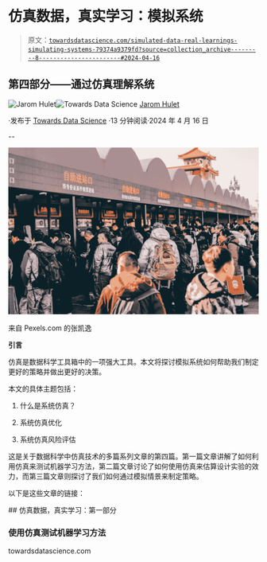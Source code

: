 # 仿真数据，真实学习：模拟系统

> 原文：[`towardsdatascience.com/simulated-data-real-learnings-simulating-systems-79374a9379fd?source=collection_archive---------8-----------------------#2024-04-16`](https://towardsdatascience.com/simulated-data-real-learnings-simulating-systems-79374a9379fd?source=collection_archive---------8-----------------------#2024-04-16)

## 第四部分——通过仿真理解系统

[](https://medium.com/@jarom.hulet?source=post_page---byline--79374a9379fd--------------------------------)![Jarom Hulet](https://medium.com/@jarom.hulet?source=post_page---byline--79374a9379fd--------------------------------)[](https://towardsdatascience.com/?source=post_page---byline--79374a9379fd--------------------------------)![Towards Data Science](https://towardsdatascience.com/?source=post_page---byline--79374a9379fd--------------------------------) [Jarom Hulet](https://medium.com/@jarom.hulet?source=post_page---byline--79374a9379fd--------------------------------)

·发布于 [Towards Data Science](https://towardsdatascience.com/?source=post_page---byline--79374a9379fd--------------------------------) ·13 分钟阅读·2024 年 4 月 16 日

--

![](img/224e5e7d2d62dc39524d882bfd31ce00.png)

来自 Pexels.com 的张凯逸

**引言**

仿真是数据科学工具箱中的一项强大工具。本文将探讨模拟系统如何帮助我们制定更好的策略并做出更好的决策。

本文的具体主题包括：

1.  什么是系统仿真？

1.  系统仿真优化

1.  系统仿真风险评估

这是关于数据科学中仿真技术的多篇系列文章的第四篇。第一篇文章讲解了如何利用仿真来测试机器学习方法，第二篇文章讨论了如何使用仿真来估算设计实验的效力，而第三篇文章则探讨了我们如何通过模拟情景来制定策略。

以下是这些文章的链接：

[](/simulated-data-real-learnings-part-1-dccb52667e32?source=post_page-----79374a9379fd--------------------------------) ## 仿真数据，真实学习：第一部分

### 使用仿真测试机器学习方法

towardsdatascience.com
